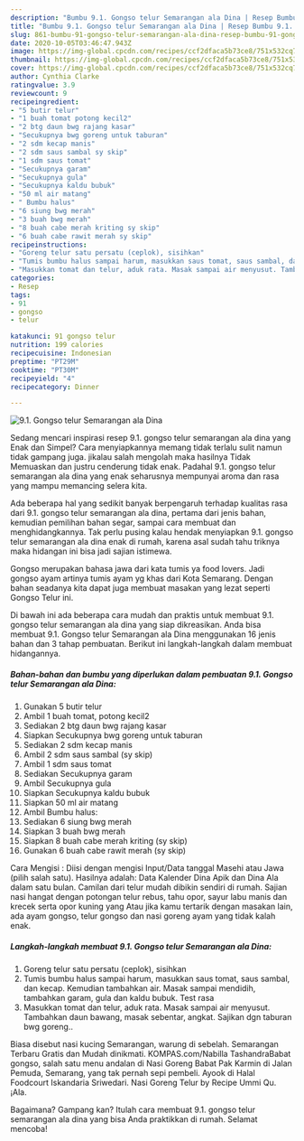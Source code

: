 ```yaml
---
description: "Bumbu 9.1. Gongso telur Semarangan ala Dina | Resep Bumbu 9.1. Gongso telur Semarangan ala Dina Yang Sedap"
title: "Bumbu 9.1. Gongso telur Semarangan ala Dina | Resep Bumbu 9.1. Gongso telur Semarangan ala Dina Yang Sedap"
slug: 861-bumbu-91-gongso-telur-semarangan-ala-dina-resep-bumbu-91-gongso-telur-semarangan-ala-dina-yang-sedap
date: 2020-10-05T03:46:47.943Z
image: https://img-global.cpcdn.com/recipes/ccf2dfaca5b73ce8/751x532cq70/91-gongso-telur-semarangan-ala-dina-foto-resep-utama.jpg
thumbnail: https://img-global.cpcdn.com/recipes/ccf2dfaca5b73ce8/751x532cq70/91-gongso-telur-semarangan-ala-dina-foto-resep-utama.jpg
cover: https://img-global.cpcdn.com/recipes/ccf2dfaca5b73ce8/751x532cq70/91-gongso-telur-semarangan-ala-dina-foto-resep-utama.jpg
author: Cynthia Clarke
ratingvalue: 3.9
reviewcount: 9
recipeingredient:
- "5 butir telur"
- "1 buah tomat potong kecil2"
- "2 btg daun bwg rajang kasar"
- "Secukupnya bwg goreng untuk taburan"
- "2 sdm kecap manis"
- "2 sdm saus sambal sy skip"
- "1 sdm saus tomat"
- "Secukupnya garam"
- "Secukupnya gula"
- "Secukupnya kaldu bubuk"
- "50 ml air matang"
- " Bumbu halus"
- "6 siung bwg merah"
- "3 buah bwg merah"
- "8 buah cabe merah kriting sy skip"
- "6 buah cabe rawit merah sy skip"
recipeinstructions:
- "Goreng telur satu persatu (ceplok), sisihkan"
- "Tumis bumbu halus sampai harum, masukkan saus tomat, saus sambal, dan kecap. Kemudian tambahkan air. Masak sampai mendidih, tambahkan garam, gula dan kaldu bubuk. Test rasa"
- "Masukkan tomat dan telur, aduk rata. Masak sampai air menyusut. Tambahkan daun bawang, masak sebentar, angkat. Sajikan dgn taburan bwg goreng.."
categories:
- Resep
tags:
- 91
- gongso
- telur

katakunci: 91 gongso telur 
nutrition: 199 calories
recipecuisine: Indonesian
preptime: "PT29M"
cooktime: "PT30M"
recipeyield: "4"
recipecategory: Dinner

---
```



![9.1. Gongso telur Semarangan ala Dina](https://img-global.cpcdn.com/recipes/ccf2dfaca5b73ce8/751x532cq70/91-gongso-telur-semarangan-ala-dina-foto-resep-utama.jpg)

Sedang mencari inspirasi resep 9.1. gongso telur semarangan ala dina yang Enak dan Simpel? Cara menyiapkannya memang tidak terlalu sulit namun tidak gampang juga. jikalau salah mengolah maka hasilnya Tidak Memuaskan dan justru cenderung tidak enak. Padahal 9.1. gongso telur semarangan ala dina yang enak seharusnya mempunyai aroma dan rasa yang mampu memancing selera kita.

Ada beberapa hal yang sedikit banyak berpengaruh terhadap kualitas rasa dari 9.1. gongso telur semarangan ala dina, pertama dari jenis bahan, kemudian pemilihan bahan segar, sampai cara membuat dan menghidangkannya. Tak perlu pusing kalau hendak menyiapkan 9.1. gongso telur semarangan ala dina enak di rumah, karena asal sudah tahu triknya maka hidangan ini bisa jadi sajian istimewa.

Gongso merupakan bahasa jawa dari kata tumis ya food lovers. Jadi gongso ayam artinya tumis ayam yg khas dari Kota Semarang. Dengan bahan seadanya kita dapat juga membuat masakan yang lezat seperti Gongso Telur ini.


Di bawah ini ada beberapa cara mudah dan praktis untuk membuat 9.1. gongso telur semarangan ala dina yang siap dikreasikan. Anda bisa membuat 9.1. Gongso telur Semarangan ala Dina menggunakan 16 jenis bahan dan 3 tahap pembuatan. Berikut ini langkah-langkah dalam membuat hidangannya.

<!--inarticleads1-->

##### Bahan-bahan dan bumbu yang diperlukan dalam pembuatan 9.1. Gongso telur Semarangan ala Dina:

1. Gunakan 5 butir telur
1. Ambil 1 buah tomat, potong kecil2
1. Sediakan 2 btg daun bwg rajang kasar
1. Siapkan Secukupnya bwg goreng untuk taburan
1. Sediakan 2 sdm kecap manis
1. Ambil 2 sdm saus sambal (sy skip)
1. Ambil 1 sdm saus tomat
1. Sediakan Secukupnya garam
1. Ambil Secukupnya gula
1. Siapkan Secukupnya kaldu bubuk
1. Siapkan 50 ml air matang
1. Ambil  Bumbu halus:
1. Sediakan 6 siung bwg merah
1. Siapkan 3 buah bwg merah
1. Siapkan 8 buah cabe merah kriting (sy skip)
1. Gunakan 6 buah cabe rawit merah (sy skip)


Cara Mengisi : Diisi dengan mengisi Input/Data tanggal Masehi atau Jawa (pilih salah satu). Hasilnya adalah: Data Kalender Dina Apik dan Dina Ala dalam satu bulan. Camilan dari telur mudah dibikin sendiri di rumah. Sajian nasi hangat dengan potongan telur rebus, tahu opor, sayur labu manis dan krecek serta opor kuning yang Atau jika kamu tertarik dengan masakan lain, ada ayam gongso, telur gongso dan nasi goreng ayam yang tidak kalah enak. 

<!--inarticleads2-->

##### Langkah-langkah membuat 9.1. Gongso telur Semarangan ala Dina:

1. Goreng telur satu persatu (ceplok), sisihkan
1. Tumis bumbu halus sampai harum, masukkan saus tomat, saus sambal, dan kecap. Kemudian tambahkan air. Masak sampai mendidih, tambahkan garam, gula dan kaldu bubuk. Test rasa
1. Masukkan tomat dan telur, aduk rata. Masak sampai air menyusut. Tambahkan daun bawang, masak sebentar, angkat. Sajikan dgn taburan bwg goreng..


Biasa disebut nasi kucing Semarangan, warung di sebelah. Semarangan Terbaru Gratis dan Mudah dinikmati. KOMPAS.com/Nabilla TashandraBabat gongso, salah satu menu andalan di Nasi Goreng Babat Pak Karmin di Jalan Pemuda, Semarang, yang tak pernah sepi pembeli. Ayook di Halal Foodcourt Iskandaria Sriwedari. Nasi Goreng Telur by Recipe Ummi Qu. ¡Ala. 

Bagaimana? Gampang kan? Itulah cara membuat 9.1. gongso telur semarangan ala dina yang bisa Anda praktikkan di rumah. Selamat mencoba!
